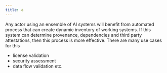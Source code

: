 ```yaml
---
title: a
---
```

Any actor using an ensemble of AI systems will benefit from automated process that can create dynamic inventory of working systems. If this system can determine provenance, dependencies and third party attestations, then this process is more effective. There are many use cases for this 
 - license validation
 - security assessment 
 - data flow validation  etc.
